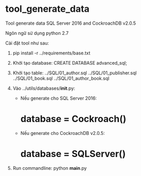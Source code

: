 # tool_generate_data
Tool generate data SQL Server 2016 and CockroachDB v2.0.5

Ngôn ngữ sử dụng python 2.7

Cài đặt tool như sau:
1) pip install -r ../requirements/base.txt

2) Khởi tạo database:
    CREATE DATABASE advanced_sql;

3) Khởi tạo table:
    ../SQL/01_author.sql
    ../SQL/01_publisher.sql
    ../SQL/01_book.sql
    ../SQL/01_author_book.sql

4) Vào ../utils/databases/__init__.py:
   - Nếu generate cho SQL Server 2016:
        # database = Cockroach()
   - Nếu generate cho CockroachDB v2.0.5:
        # database = SQLServer()

5) Run commandline:
    python __main__.py